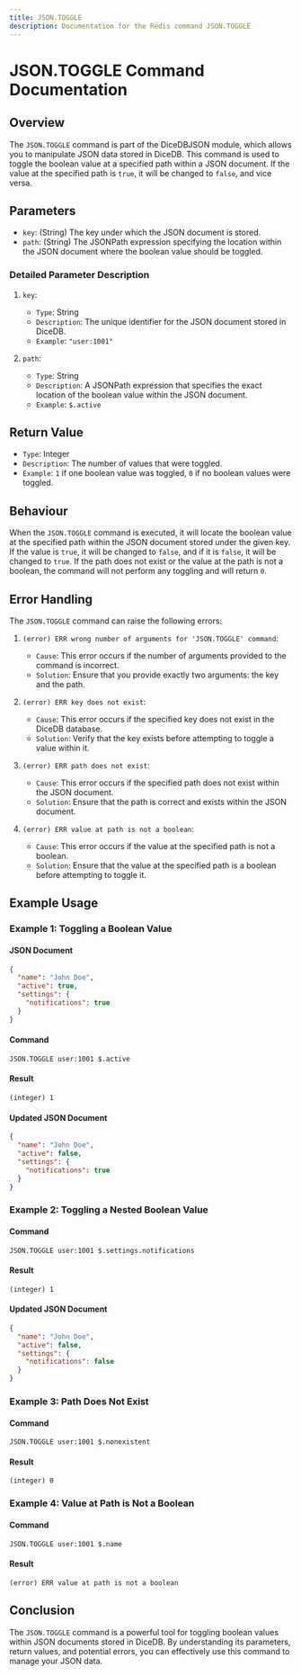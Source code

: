 ```yaml
---
title: JSON.TOGGLE
description: Documentation for the Redis command JSON.TOGGLE
---
```


# JSON.TOGGLE Command Documentation

## Overview

The `JSON.TOGGLE` command is part of the DiceDBJSON module, which allows you to manipulate JSON data stored in DiceDB. This command is used to toggle the boolean value at a specified path within a JSON document. If the value at the specified path is `true`, it will be changed to `false`, and vice versa.

## Parameters

- `key`: (String) The key under which the JSON document is stored.
- `path`: (String) The JSONPath expression specifying the location within the JSON document where the boolean value should be toggled.

### Detailed Parameter Description

1. `key`:

   - `Type`: String
   - `Description`: The unique identifier for the JSON document stored in DiceDB.
   - `Example`: `"user:1001"`

1. `path`:

   - `Type`: String
   - `Description`: A JSONPath expression that specifies the exact location of the boolean value within the JSON document.
   - `Example`: `$.active`

## Return Value

- `Type`: Integer
- `Description`: The number of values that were toggled.
- `Example`: `1` if one boolean value was toggled, `0` if no boolean values were toggled.

## Behaviour

When the `JSON.TOGGLE` command is executed, it will locate the boolean value at the specified path within the JSON document stored under the given key. If the value is `true`, it will be changed to `false`, and if it is `false`, it will be changed to `true`. If the path does not exist or the value at the path is not a boolean, the command will not perform any toggling and will return `0`.

## Error Handling

The `JSON.TOGGLE` command can raise the following errors:

1. `(error) ERR wrong number of arguments for 'JSON.TOGGLE' command`:

   - `Cause`: This error occurs if the number of arguments provided to the command is incorrect.
   - `Solution`: Ensure that you provide exactly two arguments: the key and the path.

1. `(error) ERR key does not exist`:

   - `Cause`: This error occurs if the specified key does not exist in the DiceDB database.
   - `Solution`: Verify that the key exists before attempting to toggle a value within it.

1. `(error) ERR path does not exist`:

   - `Cause`: This error occurs if the specified path does not exist within the JSON document.
   - `Solution`: Ensure that the path is correct and exists within the JSON document.

1. `(error) ERR value at path is not a boolean`:

   - `Cause`: This error occurs if the value at the specified path is not a boolean.
   - `Solution`: Ensure that the value at the specified path is a boolean before attempting to toggle it.

## Example Usage

### Example 1: Toggling a Boolean Value

#### JSON Document

```json
{
  "name": "John Doe",
  "active": true,
  "settings": {
    "notifications": true
  }
}
```

#### Command

```shell
JSON.TOGGLE user:1001 $.active
```

#### Result

```shell
(integer) 1
```

#### Updated JSON Document

```json
{
  "name": "John Doe",
  "active": false,
  "settings": {
    "notifications": true
  }
}
```

### Example 2: Toggling a Nested Boolean Value

#### Command

```shell
JSON.TOGGLE user:1001 $.settings.notifications
```

#### Result

```shell
(integer) 1
```

#### Updated JSON Document

```json
{
  "name": "John Doe",
  "active": false,
  "settings": {
    "notifications": false
  }
}
```

### Example 3: Path Does Not Exist

#### Command

```shell
JSON.TOGGLE user:1001 $.nonexistent
```

#### Result

```shell
(integer) 0
```

### Example 4: Value at Path is Not a Boolean

#### Command

```shell
JSON.TOGGLE user:1001 $.name
```

#### Result

```shell
(error) ERR value at path is not a boolean
```

## Conclusion

The `JSON.TOGGLE` command is a powerful tool for toggling boolean values within JSON documents stored in DiceDB. By understanding its parameters, return values, and potential errors, you can effectively use this command to manage your JSON data.

